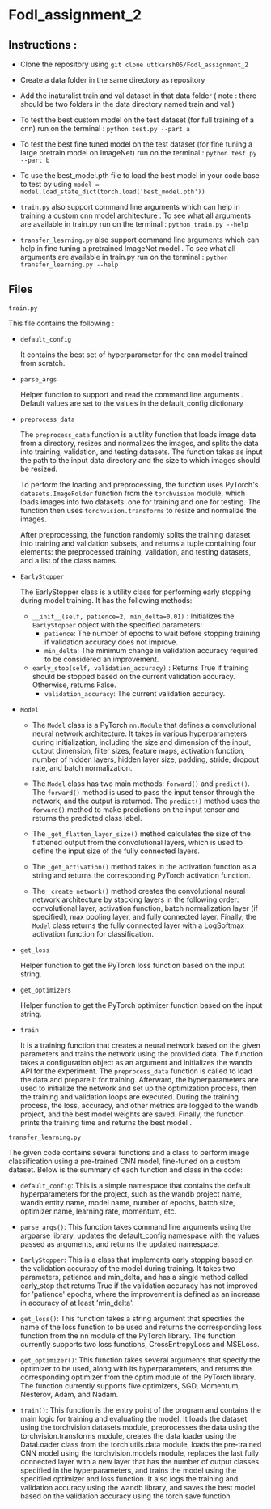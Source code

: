 # Fodl_assignment_2

## Instructions :

* Clone the repository using  `git clone uttkarsh05/Fodl_assignment_2`

* Create a data folder in the same directory as repository

* Add the inaturalist train and val dataset in that data folder ( note : there should be two folders in the data directory named train and val )

* To test the best custom model on the test dataset (for full training of a cnn) run on the terminal : ` python test.py --part a `

* To test the best fine tuned model on the test dataset (for fine tuning a large pretrain model on ImageNet) run on the terminal : ` python test.py --part b `

* To use the best_model.pth file to load the best model in your code base to test by using ``` model = model.load_state_dict(torch.load('best_model.pth')) ```

* `train.py` also support command line arguments which can help in training a custom cnn model architecture . To see what all arguments are available in train.py run on the terminal :  ` python train.py --help ` 

* `transfer_learning.py` also support command line arguments which can help in fine tuning a pretrained ImageNet model . To see what all arguments are available in train.py run on the terminal :  ` python transfer_learning.py --help `

## Files 

`train.py` 
 
 This file contains the following :
 
 * `default_config` 
    
    It contains the best set of hyperparameter for the cnn model trained from scratch.   
 
 * `parse_args`
    
    Helper function to support and read the command line arguments . Default values are set to the values in the default_config dictionary
 
 * `preprocess_data` 
 
    The `preprocess_data` function is a utility function that loads image data from a directory, resizes and normalizes the images, and splits the data into training, validation, and testing datasets. The function takes as input the path to the input data directory and the size to which images should be resized.

    To perform the loading and preprocessing, the function uses PyTorch's `datasets.ImageFolder` function from the `torchvision` module, which loads images into two datasets: one for training and one for testing. The function then uses `torchvision.transforms` to resize and normalize the images.

    After preprocessing, the function randomly splits the training dataset into training and validation subsets, and returns a tuple containing four elements: the preprocessed training, validation, and testing datasets, and a list of the class names.
    
 * `EarlyStopper`

    The EarlyStopper class is a utility class for performing early stopping during model training. It has the following methods:

    * `__init__(self, patience=2, min_delta=0.01)` : Initializes the `EarlyStopper` object with the specified parameters:
       * `patience`: The number of epochs to wait before stopping training if validation accuracy does not improve.
       * `min_delta`: The minimum change in validation accuracy required to be considered an improvement.
    * `early_stop(self, validation_accuracy)` : Returns True if training should be stopped based on the current validation accuracy. Otherwise, returns False.
       * `validation_accuracy`: The current validation accuracy.
       
 * `Model` 
 
    * The `Model` class is a PyTorch `nn.Module` that defines a convolutional neural network architecture. It takes in various hyperparameters during initialization, including the size and dimension of the input, output dimension, filter sizes, feature maps, activation function, number of hidden layers, hidden layer size, padding, stride, dropout rate, and batch normalization.

    * The `Model` class has two main methods: `forward()` and `predict()`. The `forward()` method is used to pass the input tensor through the network, and the output is returned. The `predict()` method uses the `forward()` method to make predictions on the input tensor and returns the predicted class label.

    * The `_get_flatten_layer_size()` method calculates the size of the flattened output from the convolutional layers, which is used to define the input size of the fully connected layers. 
    
    * The `_get_activation()` method takes in the activation function as a string and returns the corresponding PyTorch activation function. 
    
    * The `_create_network()` method creates the convolutional neural network architecture by stacking layers in the following order: convolutional layer, activation function, batch normalization layer (if specified), max pooling layer, and fully connected layer. Finally, the `Model` class returns the fully connected layer with a LogSoftmax activation function for classification.
 
 * `get_loss`   

    Helper function to get the PyTorch loss function based on the input string.
  
 * `get_optimizers` 
 
    Helper function to get the PyTorch optimizer function based on the input string.
    
 * `train`
 
    It is a training function that creates a neural network based on the given parameters and trains the network using the provided data. The function takes a configuration object as an argument and initializes the wandb API for the experiment. The `preprocess_data` function is called to load the data and prepare it for training. Afterward, the hyperparameters are used to initialize the network and set up the optimization process, then the training and validation loops are executed. During the training process, the loss, accuracy, and other metrics are logged to the wandb project, and the best model weights are saved. Finally, the function prints the training time and returns the best model .
 
`transfer_learning.py` 
   
   The given code contains several functions and a class to perform image classification using a pre-trained CNN model, fine-tuned on a custom dataset. Below is the summary of each function and class in the code:

 *  `default_config`: This is a simple namespace that contains the default hyperparameters for the project, such as the wandb project name, wandb entity name, model name, number of epochs, batch size, optimizer name, learning rate, momentum, etc.

 * `parse_args()`: This function takes command line arguments using the argparse library, updates the default_config namespace with the values passed as arguments, and returns the updated namespace.

 * `EarlyStopper`: This is a class that implements early stopping based on the validation accuracy of the model during training. It takes two parameters, patience and min_delta, and has a single method called early_stop that returns True if the validation accuracy has not improved for 'patience' epochs, where the improvement is defined as an increase in accuracy of at least 'min_delta'.

 * `get_loss()`: This function takes a string argument that specifies the name of the loss function to be used and returns the corresponding loss function from the nn module of the PyTorch library. The function currently supports two loss functions, CrossEntropyLoss and MSELoss.

 * `get_optimizer()`: This function takes several arguments that specify the optimizer to be used, along with its hyperparameters, and returns the corresponding optimizer from the optim module of the PyTorch library. The function currently supports five optimizers, SGD, Momentum, Nesterov, Adam, and Nadam.

 * `train()`: This function is the entry point of the program and contains the main logic for training and evaluating the model. It loads the dataset using the torchvision.datasets module, preprocesses the data using the torchvision.transforms module, creates the data loader using the DataLoader class from the torch.utils.data module, loads the pre-trained CNN model using the torchvision.models module, replaces the last fully connected layer with a new layer that has the number of output classes specified in the hyperparameters, and trains the model using the specified optimizer and loss function. It also logs the training and validation accuracy using the wandb library, and saves the best model based on the validation accuracy using the torch.save function. 
   
      
       
      
  
